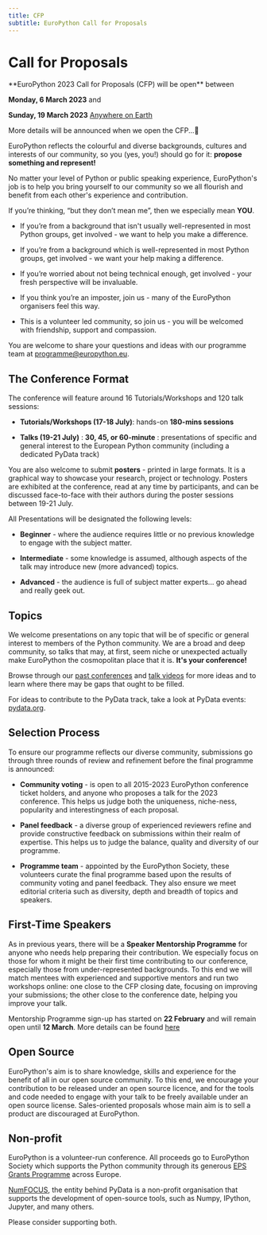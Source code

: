 ```yaml
---
title: CFP
subtitle: EuroPython Call for Proposals
---
```

# Call for Proposals

<div style={{textAlign: "center"}}>
**EuroPython 2023 Call for Proposals (CFP) will be open** between

 **Monday, 6 March 2023** and

 **Sunday, 19 March 2023** [Anywhere on Earth](https://en.wikipedia.org/wiki/Anywhere_on_Earth)

 More details will be announced when we open the CFP...🐍
</div>


EuroPython reflects the colourful and diverse backgrounds, cultures and interests of our community, so you (yes, you!) should go for it: **propose something and represent!**

No matter your level of Python or public speaking experience, EuroPython's job is to help you bring yourself to our community so we all flourish and benefit from each other's experience and contribution.

If you’re thinking, “but they don’t mean me”, then we especially mean **YOU**.

* If you’re from a background that isn't usually well-represented in most Python groups, get involved - we want to help you make a difference.

* If you’re from a background which is well-represented in most Python groups, get involved - we want your help making a difference.

* If you’re worried about not being technical enough, get involved - your fresh perspective will be invaluable.

* If you think you’re an imposter, join us - many of the EuroPython organisers feel this way.

* This is a volunteer led community, so join us - you will be welcomed with friendship, support and compassion.


You are welcome to share your questions and ideas with our programme team at [programme@europython.eu](programme@europython.eu).

## The Conference Format ##

The conference will feature around 16 Tutorials/Workshops and 120 talk sessions:

* **Tutorials/Workshops (17-18 July)**: hands-on **180-mins sessions**

* **Talks (19-21 July)** : **30, 45, or 60-minute** : presentations of specific and general interest to the European Python community (including a dedicated PyData track)

You are also welcome to submit **posters** - printed in large formats. It is a graphical way to showcase your research, project or technology. Posters are exhibited at the conference, read at any time by participants, and can be discussed face-to-face with their authors during the poster sessions between 19-21 July.


All Presentations will be designated the following levels:

* **Beginner** - where the audience requires little or no previous knowledge to engage with the subject matter.

* **Intermediate** - some knowledge is assumed, although aspects of the talk may introduce new (more advanced) topics.

* **Advanced** - the audience is full of subject matter experts... go ahead and really geek out.

## Topics ##

We welcome presentations on any topic that will be of specific or general interest to members of the Python community. We are a broad and deep community, so talks that may, at first, seem niche or unexpected actually make EuroPython the cosmopolitan place that it is. **It's your conference!**

Browse through our [past conferences](https://www.europython-society.org/europython/) and [talk videos](https://www.youtube.com/c/EuroPythonConference) for more ideas and to learn where there may be gaps that ought to be filled.

For ideas to contribute to the PyData track, take a look at PyData events: [pydata.org](https://pydata.org/).

## Selection Process ##

To ensure our programme reflects our diverse community, submissions go through three rounds of review and refinement before the final programme is announced:

* **Community voting**  - is open to all 2015-2023 EuroPython conference ticket holders, and anyone who proposes a talk for the 2023 conference. This helps us judge both the uniqueness, niche-ness, popularity and interestingness of each proposal.

* **Panel feedback** - a diverse group of experienced reviewers refine and provide constructive feedback on submissions within their realm of expertise. This helps us to judge the balance, quality and diversity of our programme.

* **Programme team** - appointed by the EuroPython Society, these volunteers curate the final programme based upon the results of community voting and panel feedback. They also ensure we meet editorial criteria such as diversity, depth and breadth of topics and speakers.


## First-Time Speakers ##

As in previous years, there will be a **Speaker Mentorship Programme** for anyone who needs help preparing their contribution. We especially focus on those for whom it might be their first time contributing to our conference, especially those from under-represented backgrounds. To this end we will match mentees with experienced and supportive mentors and run two workshops online: one close to the CFP closing date, focusing on improving your submissions; the other close to the conference date, helping you improve your talk.

Mentorship Programme sign-up has started on **22 February** and will remain open until **12 March**. More details can be found [here](https://ep2023.europython.eu/mentorship)

<!-- ## Speakers Benefits ## -->

<!-- We are hoping to meet as many speakers as possible in-person. To make travel easier, **accepted speakers are eligible for a free ticket to attend the conference**. Travel and accommodation expenses will not be reimbursed; but our [Financial Aid programme](/finaid) is open for applications, and we encourage speakers, especially those from under-represented backgrounds to apply.) -->

## Open Source ##

EuroPython's aim is to share knowledge, skills and experience for the benefit of all in our open source community. To this end, we encourage your contribution to be released under an open source licence, and for the tools and code needed to engage with your talk to be freely available under an open source license. Sales-oriented proposals whose main aim is to sell a product are discouraged at EuroPython.

## Non-profit ##
[comment]: # (not sure if we want to keep these below)
EuroPython is a volunteer-run conference. All proceeds go to EuroPython Society which supports the Python community through its generous [EPS Grants Programme](https://www.europython-society.org/grants/) across Europe.

[NumFOCUS](https://numfocus.org/), the entity behind PyData is a non-profit organisation that supports the development of open-source tools, such as Numpy, IPython, Jupyter, and many others.

Please consider supporting both.
